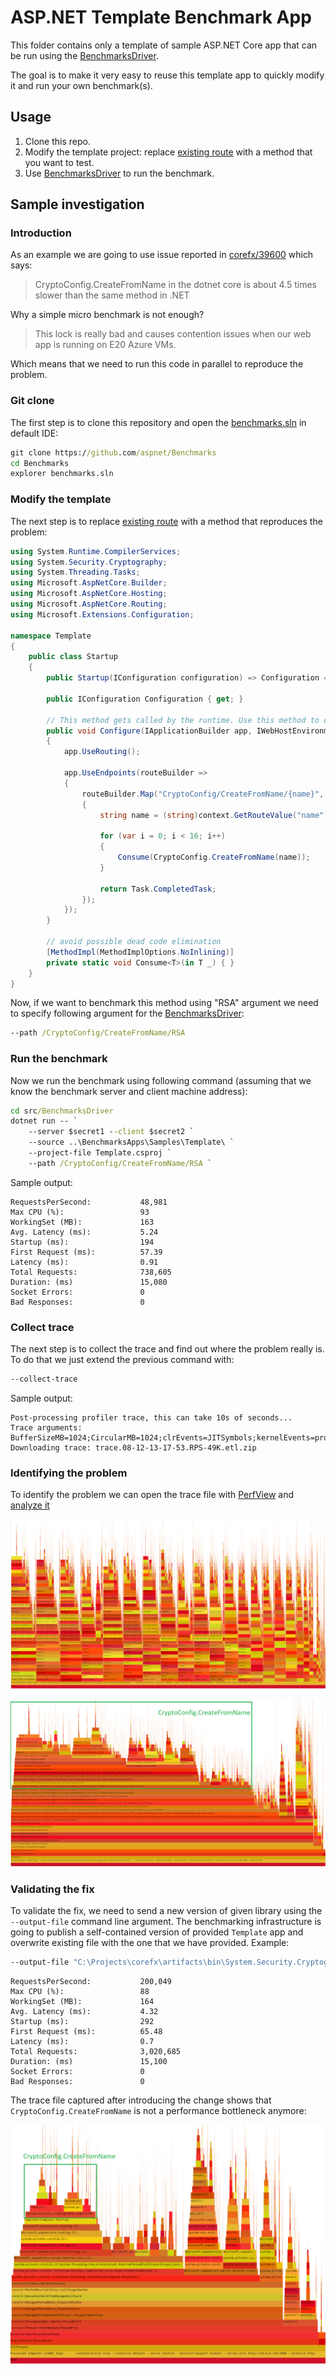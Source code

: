 # ASP.NET Template Benchmark App

This folder contains only a template of sample ASP.NET Core app that can be run using the [BenchmarksDriver](../../../BenchmarksDriver/README.md).

The goal is to make it very easy to reuse this template app to quickly modify it and run your own benchmark(s).

## Usage

1. Clone this repo.
2. Modify the template project: replace [existing route](./Startup.cs#L25) with a method that you want to test.
3. Use [BenchmarksDriver](../../../BenchmarksDriver/README.md) to run the benchmark.

## Sample investigation

### Introduction

As an example we are going to use issue reported in [corefx/39600](https://github.com/dotnet/corefx/pull/39600) which says:

> CryptoConfig.CreateFromName in the dotnet core is about 4.5 times slower than the same method in .NET

Why a simple micro benchmark is not enough?

> This lock is really bad and causes contention issues when our web app is running on E20 Azure VMs.

Which means that we need to run this code in parallel to reproduce the problem.

### Git clone

The first step is to clone this repository and open the [benchmarks.sln](../../../../benchmarks.sln) in default IDE:

```cmd
git clone https://github.com/aspnet/Benchmarks
cd Benchmarks
explorer benchmarks.sln
```

### Modify the template

The next step is to replace [existing route](./Startup.cs#L25) with a method that reproduces the problem:

```cs
using System.Runtime.CompilerServices;
using System.Security.Cryptography;
using System.Threading.Tasks;
using Microsoft.AspNetCore.Builder;
using Microsoft.AspNetCore.Hosting;
using Microsoft.AspNetCore.Routing;
using Microsoft.Extensions.Configuration;

namespace Template
{
    public class Startup
    {
        public Startup(IConfiguration configuration) => Configuration = configuration;

        public IConfiguration Configuration { get; }

        // This method gets called by the runtime. Use this method to configure the HTTP request pipeline.
        public void Configure(IApplicationBuilder app, IWebHostEnvironment env)
        {
            app.UseRouting();

            app.UseEndpoints(routeBuilder =>
            {
                routeBuilder.Map("CryptoConfig/CreateFromName/{name}", context =>
                {
                    string name = (string)context.GetRouteValue("name");

                    for (var i = 0; i < 16; i++)
                    {
                        Consume(CryptoConfig.CreateFromName(name));
                    }

                    return Task.CompletedTask;
                });
            });
        }

        // avoid possible dead code elimination
        [MethodImpl(MethodImplOptions.NoInlining)]
        private static void Consume<T>(in T _) { }
    }
}
```

Now, if we want to benchmark this method using "RSA" argument we need to specify following argument for the [BenchmarksDriver](../../../BenchmarksDriver/README.md):

```cmd
--path /CryptoConfig/CreateFromName/RSA
```

### Run the benchmark

Now we run the benchmark using following command (assuming that we know the benchmark server and client machine address):

```cmd
cd src/BenchmarksDriver
dotnet run -- `
    --server $secret1 --client $secret2 `
    --source ..\BenchmarksApps\Samples\Template\ `
    --project-file Template.csproj `
    --path /CryptoConfig/CreateFromName/RSA `
```

Sample output:

```log
RequestsPerSecond:           48,981
Max CPU (%):                 93
WorkingSet (MB):             163
Avg. Latency (ms):           5.24
Startup (ms):                194
First Request (ms):          57.39
Latency (ms):                0.91
Total Requests:              738,605
Duration: (ms)               15,080
Socket Errors:               0
Bad Responses:               0
```

### Collect trace

The next step is to collect the trace and find out where the problem really is. To do that we just extend the previous command with:

```cmd
--collect-trace
```

Sample output:

```log
Post-processing profiler trace, this can take 10s of seconds...
Trace arguments: BufferSizeMB=1024;CircularMB=1024;clrEvents=JITSymbols;kernelEvents=process+thread+ImageLoad+Profile
Downloading trace: trace.08-12-13-17-53.RPS-49K.etl.zip
```

### Identifying the problem

To identify the problem we can open the trace file with [PerfView](https://github.com/Microsoft/perfview) and [analyze it](https://adamsitnik.com/Sample-Perf-Investigation/#analysing-the-trace-file)

![Threads](./docs/img/flamegraph_not_filtered.png)

![Threads folder](./docs/img/flamegraph_filtered.png)

### Validating the fix

To validate the fix, we need to send a new version of given library using the `--output-file` command line argument. The benchmarking infrastructure is going to publish a self-contained version of provided `Template` app and overwrite existing file with the one that we have provided. Example:


```cmd
--output-file "C:\Projects\corefx\artifacts\bin\System.Security.Cryptography.Algorithms\netcoreapp-Windows_NT-Release\System.Security.Cryptography.Algorithms.dll"
```

```log
RequestsPerSecond:           200,049
Max CPU (%):                 88
WorkingSet (MB):             164
Avg. Latency (ms):           4.32
Startup (ms):                292
First Request (ms):          65.48
Latency (ms):                0.7
Total Requests:              3,020,685
Duration: (ms)               15,100
Socket Errors:               0
Bad Responses:               0
```

The trace file captured after introducing the change shows that `CryptoConfig.CreateFromName` is not a performance bottleneck anymore:

![Threads folder](./docs/img/flamegraph_filtered_after.png)
